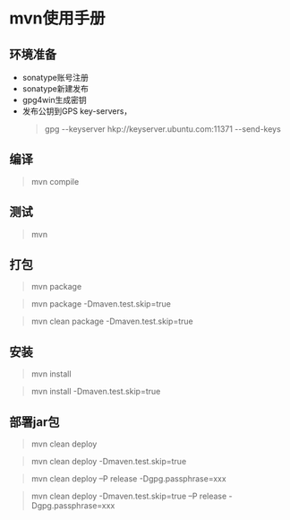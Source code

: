 # mvn使用手册

## 环境准备

* sonatype账号注册
* sonatype新建发布
* gpg4win生成密钥
* 发布公钥到GPS key-servers，
  > gpg --keyserver hkp://keyserver.ubuntu.com:11371 --send-keys

## 编译

> mvn compile

## 测试

> mvn 

## 打包

> mvn package

> mvn package -Dmaven.test.skip=true

> mvn clean package -Dmaven.test.skip=true

## 安装

> mvn install

> mvn install -Dmaven.test.skip=true

## 部署jar包

> mvn clean deploy

> mvn clean deploy -Dmaven.test.skip=true

> mvn clean deploy –P release -Dgpg.passphrase=xxx

> mvn clean deploy -Dmaven.test.skip=true –P release -Dgpg.passphrase=xxx